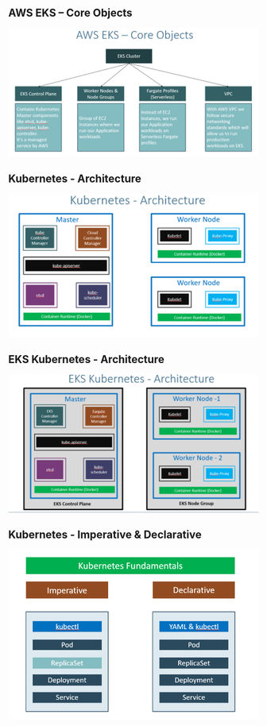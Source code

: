 ## AWS EKS – Core Objects 
![](2023-03-01-14-25-56.png)
## Kubernetes - Architecture
![](2023-03-07-11-30-41.png)
## EKS Kubernetes - Architecture
![](2023-03-07-12-09-23.png)
## Kubernetes - Imperative & Declarative
![](2023-03-07-12-41-07.png)

